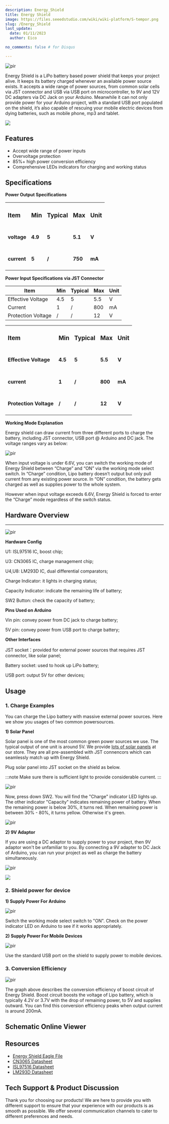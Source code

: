 ```yaml
---
description: Energy_Shield
title: Energy Shield
image: https://files.seeedstudio.com/wiki/wiki-platform/S-tempor.png
slug: /Energy_Shield
last_update:
  date: 01/11/2023  
  author: Eico 

no_comments: false # for Disqus

---
```

<p style={{textAlign: 'center'}}><img src="https://files.seeedstudio.com/wiki/Energy_Shield/img/Energy_Shield.jpg" alt="pir" width={600} height="auto" /></p>

Energy Shield is a LiPo battery based power shield that keeps your project alive. It keeps its battery charged whenever an available power source exists. It accepts a wide range of power sources, from common solar cells via JST connector and USB via USB port on microcontroller, to 9V and 12V DC adapters via DC Jack on your Arduino. Meanwhile it can not only provide power for your Arduino project, with a standard USB port populated on the shield, it’s also capable of rescuing your mobile electric devices from dying batteries, such as mobile phone, mp3 and tablet.

<p style={{textAlign: 'center'}}><a href="https://www.seeedstudio.com/energy-shield-p-1373.html" target="_blank"><img src="https://files.seeedstudio.com/wiki/Seeed-WiKi/docs/images/300px-Get_One_Now_Banner-ragular.png" /></a></p>

## Features

- Accept wide range of power inputs
- Overvoltage protection
- 85%+ high power conversion efficiency
- Comprehensive LEDs indicators for charging and working status

## Specifications

**Power Output Specifications**

<table align="center">
  <tbody>
  <tr>
    <td><h3>Item</h3></td>
    <td><h3>Min</h3></td>
    <td><h3>Typical</h3></td>
    <td><h3>Max</h3></td>
    <td><h3>Unit</h3></td>
  </tr>
  <tr>
    <td><h4>voltage</h4></td>
    <td><h4>4.9</h4></td>
    <td><h4>5</h4></td>
    <td><h4>5.1</h4></td>
    <td><h4>V</h4></td>
  </tr>
  <tr>
    <td><h4>current</h4></td>
    <td><h4>5</h4></td>
    <td><h4>/</h4></td>
    <td><h4>750</h4></td>
    <td><h4>mA</h4></td>
  </tr>
  </tbody></table>

**Power Input Specifications via JST Connector**

| Item               | Min | Typical | Max | Unit |
|--------------------|-----|---------|-----|------|
| Effective Voltage  | 4.5 | 5       | 5.5 | V    |
| Current            | 1   | /       | 800 | mA   |
| Protection Voltage | /   | /       | 12  | V    |

<table align="center">
  <tbody>
  <tr>
    <td><h3>Item</h3></td>
    <td><h3>Min</h3></td>
    <td><h3>Typical</h3></td>
    <td><h3>Max</h3></td>
    <td><h3>Unit</h3></td>
  </tr>
  <tr>
    <td><h4>Effective Voltage</h4></td>
    <td><h4>4.5</h4></td>
    <td><h4>5</h4></td>
    <td><h4>5.5</h4></td>
    <td><h4>V</h4></td>
  </tr>
  <tr>
    <td><h4>current</h4></td>
    <td><h4>1</h4></td>
    <td><h4>/</h4></td>
    <td><h4>800</h4></td>
    <td><h4>mA</h4></td>
  </tr>
  <tr>
    <td><h4>Protection Voltage</h4></td>
    <td><h4>/</h4></td>
    <td><h4>/</h4></td>
    <td><h4>12</h4></td>
    <td><h4>V</h4></td>
  </tr>
  </tbody></table>

**Working Mode Explanation**

Energy shield can draw current from three different ports to charge the battery, including JST connector, USB port @ Arduino and DC jack. The voltage ranges vary as below:
<p style={{textAlign: 'center'}}><img src="https://files.seeedstudio.com/wiki/Energy_Shield/img/Working_Mode_Explanation.jpg" alt="pir" width={600} height="auto" /></p>

When input voltage is under 6.6V, you can switch the working mode of Energy Shield between “Charge” and “ON” via the working mode select switch. In “Charge” condition, Lipo battery doesn’t output but only pull current from any existing power source. In “ON” condition, the battery gets charged as well as supplies power to the whole system.

However when input voltage exceeds 6.6V, Energy Shield is forced to enter the “Charge” mode regardless of the switch status.

## Hardware Overview

---------
<p style={{textAlign: 'center'}}><img src="https://files.seeedstudio.com/wiki/Energy_Shield/img/Energy_Shield_Interface_V2.0.jpg" alt="pir" width={600} height="auto" /></p>

**Hardware Config**

U1: ISL97516 IC, boost chip;

U3: CN3065 IC, charge management chip;

U4,U8: LM293D IC, dual differential comparators;

Charge Indicator: it lights in charging status;

Capacity Indicator: indicate the remaining life of battery;

SW2 Button: check the capacity of battery;

**Pins Used on Arduino**

Vin pin: convey power from DC jack to charge battery;

5V pin: convey power from USB port to charge battery;

**Other Interfaces**

JST socket：provided for external power sources that requires JST connector, like solar panel;

Battery socket: used to hook up LiPo battery;

USB port: output 5V for other devices;

Usage
-----

### 1. Charge Examples

You can charge the Lipo battery with massive external power sources. Here we show you usages of two common powersources.

**1) Solar Panel**

Solar panel is one of the most common green power sources we use. The typical output of one unit is around 5V. We provide [lots of solar panels](https://www.seeedstudio.com/s/solar%20panel.html) at our store. They are all pre-assembled with JST connencors which can seamlessly match up with Energy Shield.

Plug solar panel into JST socket on the shield as below.

:::note
Make sure there is sufficient light to provide considerable current.
:::

<p style={{textAlign: 'center'}}><img src="https://files.seeedstudio.com/wiki/Energy_Shield/img/Charge_using_Solar_Panel_.jpg" alt="pir" width={600} height="auto" /></p>

Now, press down SW2. You will find the "Charge" indicator LED lights up. The other indicator "Capacity" indicates remaining power of battery. When the remaining power is below 30%, it turns red. When remaining power is between 30% - 80%, it turns yellow. Otherwise it's green.
<p style={{textAlign: 'center'}}><img src="https://files.seeedstudio.com/wiki/Energy_Shield/img/Remaining_power_indicator.jpg" alt="pir" width={600} height="auto" /></p>

**2) 9V Adaptor**

If you are using a DC adaptor to supply power to your project, then 9V adaptor won't be unfamiliar to you. By connecting a 9V adapter to DC Jack of Arduino, you can run your project as well as charge the battery simultaneously.

<p style={{textAlign: 'center'}}><img src="https://files.seeedstudio.com/wiki/Energy_Shield/img/Remaining_power_indicator.jpg" alt="pir" width={600} height="auto" /></p>

![](https://files.seeedstudio.com/wiki/Energy_Shield/img/Charge_using_9V_Jack.jpg)

### 2. Shield power for device

**1) Supply Power For Arduino**

<p style={{textAlign: 'center'}}><img src="https://files.seeedstudio.com/wiki/Energy_Shield/img/Charge_for_Arduino.jpg" alt="pir" width={600} height="auto" /></p>

Switch the working mode select switch to "ON". Check on the power indicator LED on Arduino to see if it works appropriately.

**2) Supply Power For Mobile Devices**

<p style={{textAlign: 'center'}}><img src="https://files.seeedstudio.com/wiki/Energy_Shield/img/Charge_for_Phone.jpg" alt="pir" width={600} height="auto" /></p>

Use the standard USB port on the shield to supply power to mobile devices.

### 3. Conversion Efficiency

<p style={{textAlign: 'center'}}><img src="https://files.seeedstudio.com/wiki/Energy_Shield/img/Convert_effect.jpg" alt="pir" width={600} height="auto" /></p>

The graph above describes the conversion efficiency of boost circuit of Energy Shield. Boost circuit boosts the voltage of Lipo battery, which is typically 4.2V or 3.7V with the drop of remaining power, to 5V and supplies outward. You can find this conversion efficiency peaks when output current is around 200mA.

## Schematic Online Viewer

<div className="altium-ecad-viewer" data-project-src="https://files.seeedstudio.com/wiki/Energy_Shield/res/Energy_Shield_Eagel_File.zip" style={{borderRadius: '0px 0px 4px 4px', height: 500, borderStyle: 'solid', borderWidth: 1, borderColor: 'rgb(241, 241, 241)', overflow: 'hidden', maxWidth: 1280, maxHeight: 700, boxSizing: 'border-box'}}>
</div>

## Resources

- [Energy Shield Eagle File](https://files.seeedstudio.com/wiki/Energy_Shield/res/Energy_Shield_Eagel_File.zip)
- [CN3065 Datasheet](http://www.consonance-elec.com/pdf/datasheet/DSE-CN3065.pdf)
- [ISL97516 Datasheet](https://files.seeedstudio.com/wiki/Energy_Shield/res/ISL97516.pdf)
- [LM293D Datasheet](https://files.seeedstudio.com/wiki/Energy_Shield/res/LM293D.pdf)

<!-- This Markdown file was created from https://www.seeedstudio.com/wiki/Energy_Shield -->

## Tech Support & Product Discussion

Thank you for choosing our products! We are here to provide you with different support to ensure that your experience with our products is as smooth as possible. We offer several communication channels to cater to different preferences and needs.

<div class="button_tech_support_container">
<a href="https://forum.seeedstudio.com/" class="button_forum"></a> 
<a href="https://www.seeedstudio.com/contacts" class="button_email"></a>
</div>

<div class="button_tech_support_container">
<a href="https://discord.gg/eWkprNDMU7" class="button_discord"></a> 
<a href="https://github.com/Seeed-Studio/wiki-documents/discussions/69" class="button_discussion"></a>
</div>
